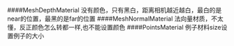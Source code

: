 ####MeshDepthMaterial
没有颜色，只有黑白，距离相机越近越白，最白的是near的位置，最黑的是far的位置
####MeshNormalMaterial 
法向量材质，不太懂，反正颜色怎么转都一样,也不能设置颜色
####PointsMaterial
例子材料size设置例子的大小
